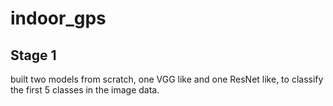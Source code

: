 # indoor_gps

## Stage 1
built two models from scratch, one VGG like and one ResNet like, to classify the first 5 classes in the image data.
